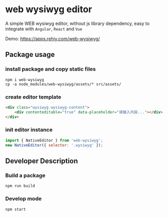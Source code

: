 # web wysiwyg editor

A simple WEB wysiwyg editor, without js library dependency, easy to integrate with `Angular`, `React` and `Vue`


Demo: https://apps.rehiy.com/web-wysiwyg/

## Package usage

### install package and copy static files

```shell
npm i web-wysiwyg
cp -a node_modules/web-wysiwyg/assets/* src/assets/
```

### create editor template

```html
<div class="wysiwyg wysiwyg-content">
    <div contenteditable="true" data-placeholder="请输入内容..."></div>
</div>
```

### init editor instance

```js
import { NativeEditor } from 'web-wysiwyg';
new NativeEditor({ selector: '.wysiwyg' });
```

## Developer Description

### Build a package

```shell
npm run build
```

### Develop mode

```shell
npm start
```
